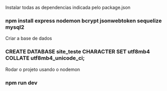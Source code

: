 Instalar todas as dependencias indicada pelo package.json
### npm install express nodemon bcrypt jsonwebtoken sequelize mysql2

Criar a base de dados
### CREATE DATABASE site_teste CHARACTER SET utf8mb4 COLLATE utf8mb4_unicode_ci;

Rodar o projeto usando o nodemon 
### npm run dev